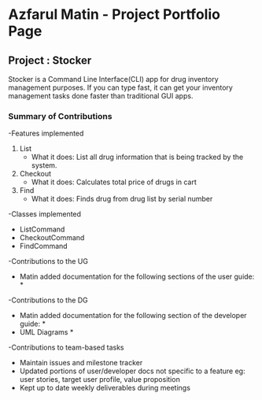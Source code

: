 # Azfarul Matin - Project Portfolio Page

## Project : Stocker
Stocker is a Command Line Interface(CLI) app for drug inventory management purposes.
If you can type fast, it can get your inventory management tasks done faster than traditional
GUI apps.

### Summary of Contributions

-Features implemented
1) List
    * What it does: List all drug information that is being tracked by the system.
2) Checkout
    * What it does: Calculates total price of drugs in cart
3) Find
    * What it does: Finds drug from drug list by serial number

-Classes implemented
* ListCommand
* CheckoutCommand
* FindCommand

-Contributions to the UG
* Matin added documentation for the following sections of
  the user guide:
    *


-Contributions to the DG
* Matin added documentation for the following section of
  the developer guide:
    *
* UML Diagrams
    *

-Contributions to team-based tasks
* Maintain issues and milestone tracker
* Updated portions of user/developer docs not specific to a feature eg: user stories, target user profile,
  value proposition
* Kept up to date weekly deliverables during meetings